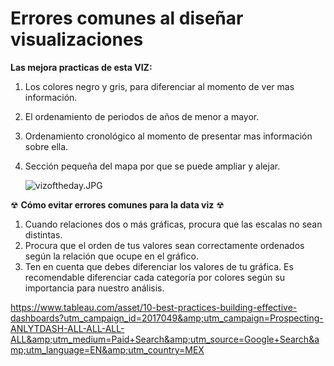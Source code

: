 # Errores comunes al diseñar visualizaciones

**Las mejora practicas de esta VIZ:**

1.  Los colores negro y gris, para diferenciar al momento de ver mas información.
2.  El ordenamiento de periodos de años de menor a mayor.
3.  Ordenamiento cronológico al momento de presentar mas información sobre ella.
4.  Sección pequeña del mapa por que se puede ampliar y alejar.  
    
    ![vizoftheday.JPG](https://static.platzi.com/media/user_upload/vizoftheday-277f0f31-76dd-42f4-9643-0114d36df29d.jpg)

☢ **Cómo evitar errores comunes para la data viz** ☢

1.  Cuando relaciones dos o más gráficas, procura que las escalas no sean distintas.
2.  Procura que el orden de tus valores sean correctamente ordenados según la relación que ocupe en el gráfico.
3.  Ten en cuenta que debes diferenciar los valores de tu gráfica. Es recomendable diferenciar cada categoría por colores según su importancia para nuestro análisis.

https://www.tableau.com/asset/10-best-practices-building-effective-dashboards?utm_campaign_id=2017049&amp;utm_campaign=Prospecting-ANLYTDASH-ALL-ALL-ALL-ALL&amp;utm_medium=Paid+Search&amp;utm_source=Google+Search&amp;utm_language=EN&amp;utm_country=MEX